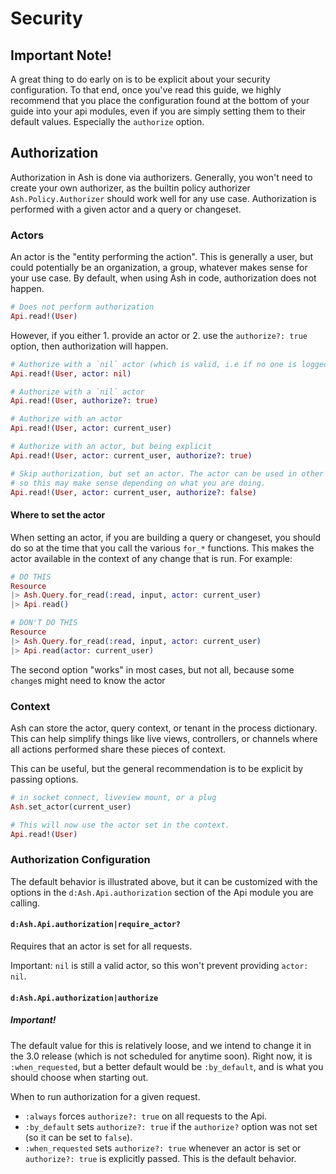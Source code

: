 # Security

## Important Note!

A great thing to do early on is to be explicit about your security configuration. To that end, once you've read this guide, we highly recommend that you place the configuration found at the bottom of your guide into your api modules, even if you are simply setting them to their default values. Especially the `authorize` option.

## Authorization

Authorization in Ash is done via authorizers. Generally, you won't need to create your own  authorizer, as the builtin policy authorizer `Ash.Policy.Authorizer` should work well for any use case. Authorization is performed with a given actor and a query or changeset.

### Actors

An actor is the "entity performing the action". This is generally a user, but could potentially be an organization, a group, whatever makes sense for your use case. By default, when using Ash in code, authorization does not happen.

```elixir
# Does not perform authorization
Api.read!(User)
```

However, if you either 1. provide an actor or 2. use the `authorize?: true` option, then authorization will happen.

```elixir
# Authorize with a `nil` actor (which is valid, i.e if no one is logged in and they are trying to list users)
Api.read!(User, actor: nil)

# Authorize with a `nil` actor
Api.read!(User, authorize?: true)

# Authorize with an actor
Api.read!(User, actor: current_user)

# Authorize with an actor, but being explicit
Api.read!(User, actor: current_user, authorize?: true)

# Skip authorization, but set an actor. The actor can be used in other things than authorization
# so this may make sense depending on what you are doing.
Api.read!(User, actor: current_user, authorize?: false)
```

#### Where to set the actor

When setting an actor, if you are building a query or changeset, you should do so at the time that you call the various `for_*` functions. This makes the actor available in the context of any change that is run. For example:

```elixir
# DO THIS
Resource
|> Ash.Query.for_read(:read, input, actor: current_user)
|> Api.read()

# DON'T DO THIS
Resource
|> Ash.Query.for_read(:read, input, actor: current_user)
|> Api.read(actor: current_user)
```

The second option "works" in most cases, but not all, because some `change`s might need to know the actor

### Context

Ash can store the actor, query context, or tenant in the process dictionary. This can help simplify things like live views, controllers, or channels where all actions performed share these pieces of context.

This can be useful, but the general recommendation is to be explicit by passing options.

```elixir
# in socket connect, liveview mount, or a plug
Ash.set_actor(current_user)

# This will now use the actor set in the context.
Api.read!(User)
```

### Authorization Configuration

The default behavior is illustrated above, but it can be customized with the options in the `d:Ash.Api.authorization` section of the Api module you are calling.

#### `d:Ash.Api.authorization|require_actor?`

Requires that an actor is set for all requests.

Important: `nil` is still a valid actor, so this won't prevent providing `actor: nil`.


#### `d:Ash.Api.authorization|authorize`

##### Important!

The default value for this is relatively loose, and we intend to change it in the 3.0 release (which is not scheduled for anytime soon). Right now, it is `:when_requested`, but a better default would be `:by_default`, and is what you should choose when starting out. 

When to run authorization for a given request.

- `:always` forces `authorize?: true` on all requests to the Api. 
- `:by_default` sets `authorize?: true` if the `authorize?` option was not set (so it can be set to `false`).
- `:when_requested` sets `authorize?: true` whenever an actor is set or `authorize?: true` is explicitly passed. This is the default behavior.